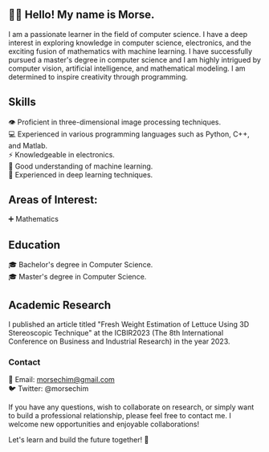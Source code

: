 ## ✋🏼 Hello! My name is Morse.

I am a passionate learner in the field of computer science. I have a deep interest in exploring knowledge in computer science, electronics, and the exciting fusion of mathematics with machine learning. I have successfully pursued a master's degree in computer science and I am highly intrigued by computer vision, artificial intelligence, and mathematical modeling. I am determined to inspire creativity through programming.

## Skills

👁️ Proficient in three-dimensional image processing techniques. <br>
💻 Experienced in various programming languages such as Python, C++, and Matlab. <br>
⚡️ Knowledgeable in electronics. <br>
🧠 Good understanding of machine learning. <br>
🌟 Experienced in deep learning techniques. <br>

## Areas of Interest:

➕ Mathematics

## Education

🎓 Bachelor's degree in Computer Science. <br>
🎓 Master's degree in Computer Science. <br>

## Academic Research

I published an article titled "Fresh Weight Estimation of Lettuce Using 3D Stereoscopic Technique" at the ICBIR2023 (The 8th International Conference on Business and Industrial Research) in the year 2023.

### Contact

📧 Email: [morsechim@gmail.com](mailto:morsechim@gmail.com) <br>
🐦 Twitter: @morsechim <br>

If you have any questions, wish to collaborate on research, or simply want to build a professional relationship, please feel free to contact me. I welcome new opportunities and enjoyable collaborations! <br>

Let's learn and build the future together! 🚀 <br>
